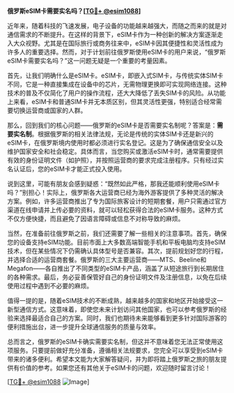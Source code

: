 **俄罗斯eSIM卡需要实名吗？[[TG💪+ @esim1088](https://t.me/s/esim1088)]**

近年来，随着科技的飞速发展，电子设备的功能越来越强大，而随之而来的就是对通信需求的不断提升。在这样的背景下，eSIM卡作为一种创新的解决方案逐渐走入大众视野。尤其是在国际旅行或商务往来中，eSIM卡因其便捷性和灵活性成为许多人的重要选择。然而，对于计划前往俄罗斯使用eSIM卡的用户来说，“俄罗斯eSIM卡需要实名吗？”这一问题无疑是一个重要的考量因素。

首先，让我们明确什么是eSIM卡。eSIM卡，即嵌入式SIM卡，与传统实体SIM卡不同，它是一种直接集成在设备中的芯片，无需物理更换即可实现网络连接。这种技术的普及不仅简化了用户的操作流程，还大大降低了丢失SIM卡的风险。从功能上来看，eSIM卡和普通SIM卡并无本质区别，但其灵活性更强，特别适合经常需要切换运营商或国家的人群。

那么，回到我们的核心问题——俄罗斯的eSIM卡是否需要实名制呢？答案是：**需要实名制**。根据俄罗斯的相关法律法规，无论是传统的实体SIM卡还是新兴的eSIM卡，在俄罗斯境内使用时都必须进行实名登记。这是为了确保通信安全以及维护国家安全和社会稳定。具体而言，当您购买或激活eSIM卡时，通常需要提供有效的身份证明文件（如护照），并按照运营商的要求完成注册程序。只有经过实名认证后，您的eSIM卡才能正式投入使用。

说到这里，可能有朋友会感到疑惑：“既然如此严格，那我还能顺利使用eSIM卡吗？”别担心！实际上，俄罗斯各大运营商已经为海外游客提供了多种灵活的解决方案。例如，许多运营商推出了专为国际旅客设计的短期套餐，用户只需通过官方渠道在线申请并上传必要的资料，就可以轻松获得合法的eSIM卡服务。这种方式不仅方便快捷，而且避免了因语言障碍或信息不对称导致的麻烦。

当然，在准备前往俄罗斯之前，我们还需要了解一些相关的注意事项。首先，确保您的设备支持eSIM功能。目前市面上大多数高端智能手机和平板电脑均支持eSIM技术，但在某些情况下仍需确认具体型号是否兼容。其次，提前规划好您的行程，并选择合适的运营商套餐。俄罗斯的三大主要运营商——MTS、Beeline和Megafon——各自推出了不同类型的eSIM卡产品，涵盖了从短途旅行到长期居住的各种需求。最后，务必妥善保管好自己的身份证明文件及注册信息，以免在后续使用过程中遇到不必要的麻烦。

值得一提的是，随着eSIM技术的不断成熟，越来越多的国家和地区开始接受这一新型通信方式。这意味着，即使您未来计划访问其他国家，也可以参考俄罗斯的经验来选择最适合自己的方案。同时，我们也期待未来能够看到更多针对国际游客的便利措施出台，进一步提升全球通信服务的质量与效率。

总而言之，俄罗斯的eSIM卡确实需要实名制，但这并不意味着您无法正常使用这项服务。只要提前做好充分准备，遵循相关法规要求，您完全可以享受到eSIM卡带来的诸多便利。希望本文能为大家解答疑问，并为即将踏上俄罗斯之旅的朋友提供有价值的参考。如果您还有其他关于eSIM卡的问题，欢迎随时留言讨论！

[[TG💪+ @esim1088](https://t.me/s/esim1088) ![Image](https://i.postimg.cc/4NQfJmqS/Snipaste-2025-05-13-00-14-12.png)]